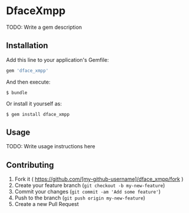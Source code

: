 # DfaceXmpp

TODO: Write a gem description

## Installation

Add this line to your application's Gemfile:

```ruby
gem 'dface_xmpp'
```

And then execute:

    $ bundle

Or install it yourself as:

    $ gem install dface_xmpp

## Usage

TODO: Write usage instructions here

## Contributing

1. Fork it ( https://github.com/[my-github-username]/dface_xmpp/fork )
2. Create your feature branch (`git checkout -b my-new-feature`)
3. Commit your changes (`git commit -am 'Add some feature'`)
4. Push to the branch (`git push origin my-new-feature`)
5. Create a new Pull Request
